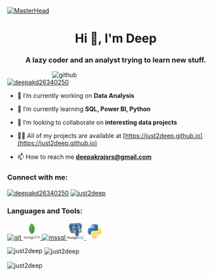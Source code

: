 [![MasterHead](https://cdn.dribbble.com/users/33607/screenshots/2962957/media/1a6a7c92fdabbb45c19046eba5a1b1e4.gif)](https://just2deep.io)
<h1 align="center">Hi 👋, I'm Deep</h1>
<h3 align="center">A lazy coder and an analyst trying to learn new stuff.</h3>

<img align="right" alt="github" width="400" src="https://i.imgur.com/MvMxQ1a.gif"></img>


<p align="left"> <a href="https://twitter.com/deepakd26340250" target="blank"><img src="https://img.shields.io/twitter/follow/deepakd26340250?logo=twitter&style=for-the-badge" alt="deepakd26340250" /></a> </p>

- 🔭 I’m currently working on **Data Analysis**

- 🌱 I’m currently learning **SQL, Power BI, Python**

- 👯 I’m looking to collaborate on **interesting data projects**

- 👨‍💻 All of my projects are available at [https://just2deep.github.io](https://just2deep.github.io)

- 📫 How to reach me **deepakrajsrs@gmail.com**

<h3 align="left">Connect with me:</h3>
<p align="left">
<a href="https://twitter.com/deepakd26340250" target="blank"><img align="center" src="https://raw.githubusercontent.com/rahuldkjain/github-profile-readme-generator/master/src/images/icons/Social/twitter.svg" alt="deepakd26340250" height="30" width="40" /></a>
<a href="https://linkedin.com/in/just2deep" target="blank"><img align="center" src="https://raw.githubusercontent.com/rahuldkjain/github-profile-readme-generator/master/src/images/icons/Social/linked-in-alt.svg" alt="just2deep" height="30" width="40" /></a>
</p>

<h3 align="left">Languages and Tools:</h3>
<p align="left"> <a href="https://git-scm.com/" target="_blank" rel="noreferrer"> <img src="https://www.vectorlogo.zone/logos/git-scm/git-scm-icon.svg" alt="git" width="40" height="40"/> </a> <a href="https://www.mongodb.com/" target="_blank" rel="noreferrer"> <img src="https://raw.githubusercontent.com/devicons/devicon/master/icons/mongodb/mongodb-original-wordmark.svg" alt="mongodb" width="40" height="40"/> </a> <a href="https://www.microsoft.com/en-us/sql-server" target="_blank" rel="noreferrer"> <img src="https://www.svgrepo.com/show/303229/microsoft-sql-server-logo.svg" alt="mssql" width="40" height="40"/> </a> <a href="https://www.postgresql.org" target="_blank" rel="noreferrer"> <img src="https://raw.githubusercontent.com/devicons/devicon/master/icons/postgresql/postgresql-original-wordmark.svg" alt="postgresql" width="40" height="40"/> </a> <a href="https://www.python.org" target="_blank" rel="noreferrer"> <img src="https://raw.githubusercontent.com/devicons/devicon/master/icons/python/python-original.svg" alt="python" width="40" height="40"/> </a> </p>

<p><img align="left" src="https://github-readme-stats.vercel.app/api/top-langs?username=just2deep&show_icons=true&locale=en&layout=compact" alt="just2deep" /></p>

<p>&nbsp;<img align="center" src="https://github-readme-stats.vercel.app/api?username=just2deep&show_icons=true&locale=en" alt="just2deep" /></p>

<p><img align="center" src="https://github-readme-streak-stats.herokuapp.com/?user=just2deep&" alt="just2deep" /></p>
